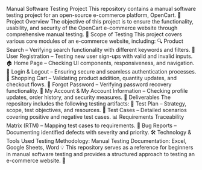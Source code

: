 Manual Software Testing Project
This repository contains a manual software testing project for an open-source e-commerce platform, OpenCart.
📌 Project Overview
The objective of this project is to ensure the functionality, usability, and security of the OpenCart e-commerce website through comprehensive manual testing.
📝 Scope of Testing
This project covers various core modules of an e-commerce website, including:
🔍 Product Search – Verifying search functionality with different keywords and filters.
📝 User Registration – Testing new user sign-ups with valid and invalid inputs.
🏠 Home Page – Checking UI components, responsiveness, and navigation.
🔑 Login & Logout – Ensuring secure and seamless authentication processes.
🛒 Shopping Cart – Validating product addition, quantity updates, and checkout flows.
🔄 Forgot Password – Verifying password recovery functionality.
👤 My Account & My Account Information – Checking profile updates, order history, and security measures.
📂 Deliverables
The repository includes the following testing artifacts:
📄 Test Plan – Strategy, scope, test objectives, and resources.
📝 Test Cases – Detailed scenarios covering positive and negative test cases.
📊 Requirements Traceability Matrix (RTM) – Mapping test cases to requirements.
🐞 Bug Reports – Documenting identified defects with severity and priority.
🛠 Technology & Tools Used
Testing Methodology: Manual Testing
Documentation: Excel, Google Sheets, Word
💡 This repository serves as a reference for beginners in manual software testing and provides a structured approach to testing an e-commerce website. 🚀
